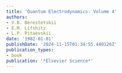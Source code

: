 ```yaml
---
title: 'Quantum Electrodynamics: Volume 4'
authors:
- V.B. Berestetskii
- E.M. Lifshitz
- L.P. Pitaevskii
date: '1982-01-01'
publishDate: '2024-11-15T01:34:55.440126Z'
publication_types:
- book
publication: '*Elsevier Science*'
---
```

